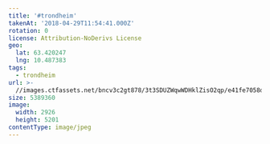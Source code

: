 ```yaml
---
title: '#trondheim'
takenAt: '2018-04-29T11:54:41.000Z'
rotation: 0
license: Attribution-NoDerivs License
geo:
  lat: 63.420247
  lng: 10.487383
tags:
  - trondheim
url: >-
  //images.ctfassets.net/bncv3c2gt878/3t3SDUZWqwWDHklZisO2qp/e41fe7058de2a63b117142da2cc6963c/trondheim_41943880911_o
size: 5389360
image:
  width: 2926
  height: 5201
contentType: image/jpeg
---
```


